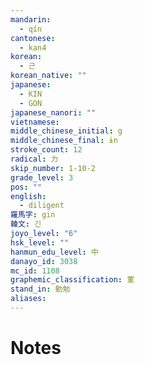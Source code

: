 ```yaml
---
mandarin:
  - qín
cantonese:
  - kan4
korean:
  - 근
korean_native: ""
japanese:
  - KIN
  - GON
japanese_nanori: ""
vietnamese:
middle_chinese_initial: g
middle_chinese_final: ɨn
stroke_count: 12
radical: 力
skip_number: 1-10-2
grade_level: 3
pos: ""
english:
  - diligent
羅馬字: gin
韓文: 긴
joyo_level: "6"
hsk_level: ""
hanmun_edu_level: 中
danayo_id: 3038
mc_id: 1108
graphemic_classification: 菫
stand_in: 勤勉
aliases:
---
```


# Notes
